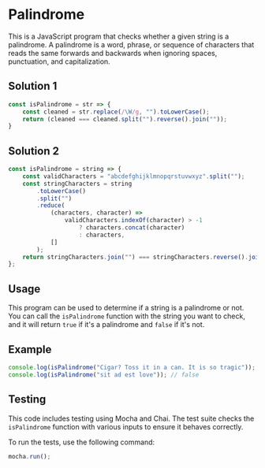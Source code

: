 # Palindrome

This is a JavaScript program that checks whether a given string is a palindrome. A palindrome is a word, phrase, or sequence of characters that reads the same forwards and backwards when ignoring spaces, punctuation, and capitalization. 

## Solution 1

```javascript
const isPalindrome = str => {
    const cleaned = str.replace(/\W/g, "").toLowerCase();
    return (cleaned === cleaned.split("").reverse().join(""));
}
```

## Solution 2

```javascript
const isPalindrome = string => {
    const validCharacters = "abcdefghijklmnopqrstuvwxyz".split("");
    const stringCharacters = string
        .toLowerCase()
        .split("")
        .reduce(
            (characters, character) =>
                validCharacters.indexOf(character) > -1
                    ? characters.concat(character)
                    : characters,
            []
        );
    return stringCharacters.join("") === stringCharacters.reverse().join("");
};
```

## Usage

This program can be used to determine if a string is a palindrome or not. You can call the `isPalindrome` function with the string you want to check, and it will return `true` if it's a palindrome and `false` if it's not.

## Example

```javascript
console.log(isPalindrome("Cigar? Toss it in a can. It is so tragic")); // true
console.log(isPalindrome("sit ad est love")); // false
```

## Testing

This code includes testing using Mocha and Chai. The test suite checks the `isPalindrome` function with various inputs to ensure it behaves correctly.

To run the tests, use the following command:

```javascript
mocha.run();
```